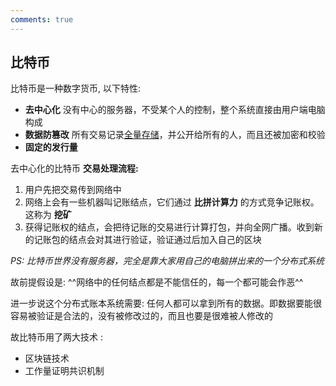 ```yaml
---
comments: true
--- 
```




## 比特币
比特币是一种数字货币, 以下特性:

- **去中心化** 没有中心的服务器，不受某个人的控制，整个系统直接由用户端电脑构成
- **数据防篡改** 所有交易记录[全量存储](https://www.google.com/search?q=%E5%85%A8%E9%87%8F%E4%BF%9D%E5%AD%98&oq=%E5%85%A8%E9%87%8F%E4%BF%9D%E5%AD%98&gs_lcrp=EgZjaHJvbWUyBggAEEUYOTIKCAEQABiABBiiBDIKCAIQABiABBiiBDIKCAMQABiABBiiBDIKCAQQABiABBiiBNIBCDg4MDBqMWo3qAIAsAIA&sourceid=chrome&ie=UTF-8#:~:text=%E6%AF%8F%E5%A4%A9%E5%AD%98%E5%82%A8%E6%9C%80%E6%96%B0%E4%B8%80%E5%A4%A9%E5%85%A8%E9%87%8F%E6%95%B0%E6%8D%AE%EF%BC%8C%E6%AF%8F%E5%A4%A9%E5%9C%A8%E6%BA%90%E7%B3%BB%E7%BB%9F%E5%85%A8%E9%87%8F%E6%8F%90%E5%8F%96%E6%9C%80%E6%96%B0%E6%95%B0%E6%8D%AE%EF%BC%8C%E8%BF%9B%E8%A1%8C%E5%AD%98%E5%82%A8)，并公开给所有的人，而且还被加密和校验
- **固定的发行量**

去中心化的比特币 **交易处理流程:**

1. 用户先把交易传到网络中
2. 网络上会有一些机器叫记账结点，它们通过 **比拼计算力** 的方式竞争记账权。这称为 **挖矿**
3. 获得记账权的结点，会把待记账的交易进行计算打包，并向全网广播。收到新的记账包的结点会对其进行验证，验证通过后加入自己的区块

*PS: 比特币世界没有服务器，完全是靠大家用自己的电脑拼出来的一个分布式系统*

故前提假设是: ^^网络中的任何结点都是不能信任的，每一个都可能会作恶^^

进一步说这个分布式账本系统需要: 任何人都可以拿到所有的数据。即数据要能很容易被验证是合法的，没有被修改过的，而且也要是很难被人修改的

故比特币用了两大技术 : 

- 区块链技术
- 工作量证明共识机制